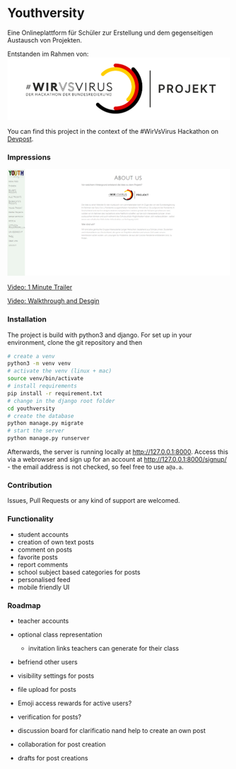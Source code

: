 # Youthversity



Eine Onlineplattform für Schüler zur Erstellung und dem gegenseitigen Austausch von Projekten.

Entstanden im Rahmen von:
![#wirvsvirus logo](docs/wirvsvirus_logo.png)

You can find this project in the context of the #WirVsVirus Hackathon on [Devpost](https://devpost.com/software/1_019_e-learning_youthversity-youthversity).

### Impressions

[![#wirvsvirus logo](docs/screenshots/screenshots.gif)](https://github.com/caschnu/youthversity/tree/master/docs/screenshots)

[Video: 1 Minute Trailer](https://www.youtube.com/watch?v=-qSeloGiVcY&feature=youtu.be)

[Video: Walkthrough and Desgin](https://www.youtube.com/watch?v=oscJrktk2bE)



### Installation

The project is build with python3 and django. For set up in your environment, clone the git repository and then

```bash
# create a venv
python3 -m venv venv
# activate the venv (linux + mac)
source venv/bin/activate
# install requirements
pip install -r requirement.txt
# change in the django root folder
cd youthversity
# create the database
python manage.py migrate
# start the server
python manage.py runserver
```

Afterwards, the server is running locally at http://127.0.0.1:8000. Access this via a webrowser and sign up for an account at http://127.0.0.1:8000/signup/ - the email address is not checked, so feel free to use `a@a.a`.



### Contribution

Issues, Pull Requests or any kind of support are welcomed.






### Functionality

- student accounts
- creation of own text posts
- comment on posts
- favorite posts
- report comments
- school subject based categories for posts
- personalised feed
- mobile friendly UI



### Roadmap

- teacher accounts

- optional class representation

  - invitation links teachers can generate for their class

- befriend other users

- visibility settings for posts

- file upload for posts

- Emoji access rewards for active users?

- verification for posts?

- discussion board for clarificatio nand help to create an own post

- collaboration for post creation

- drafts for post creations
